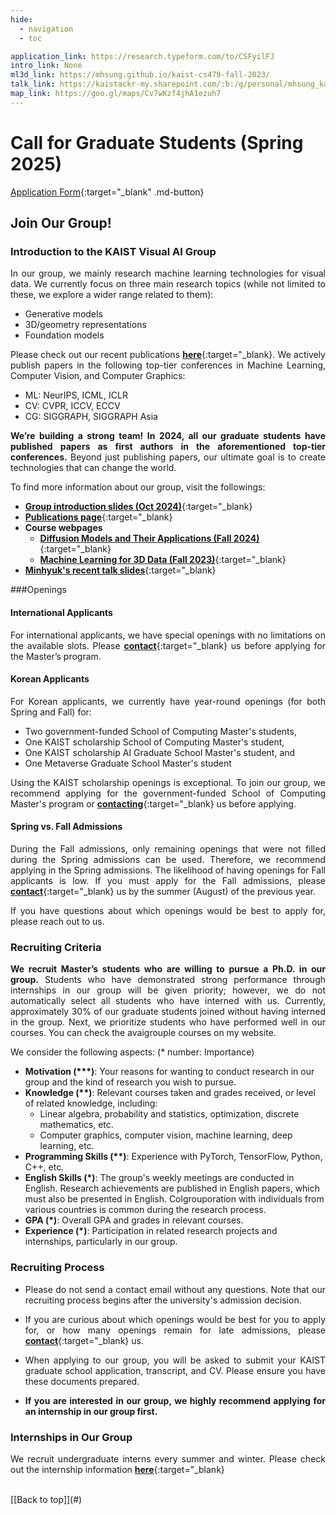 ```yaml
---
hide:
  - navigation
  - toc

application_link: https://research.typeform.com/to/CSFyilFJ
intro_link: None
ml3d_link: https://mhsung.github.io/kaist-cs479-fall-2023/
talk_link: https://kaistackr-my.sharepoint.com/:b:/g/personal/mhsung_kaist_ac_kr/EY5JBy6P7D1DlipHY7chcmwBOEFaUNdLvrou5MpQMgVv3w?e=SLcCde
map_link: https://goo.gl/maps/Cv7wKzf4jhA1ezuh7
---
```


<style>
p { text-align: justify; }

.md-typeset h3 {
    font-weight: bold;
    margin-top: 1em;
}

.md-typeset ul li {
    margin-top: 0em;
    margin-bottom: 0em;
}
</style>


# Call for Graduate Students (Spring 2025)

<!-- #### ==Application Deadline: October 19, 2024 (Saturday), 23:59 KST.== -->

[Application Form]({{page.meta.application_link}}){:target="_blank" .md-button}
<br />


## Join Our Group!

### Introduction to the KAIST Visual AI Group

In our group, we mainly research machine learning technologies for visual data. We currently focus on three main research topics (while not limited to these, we explore a wider range related to them):

- Generative models
- 3D/geometry representations
- Foundation models

Please check out our recent publications [**here**](../publications/){:target="_blank}. We actively publish papers in the following top-tier conferences in Machine Learning, Computer Vision, and Computer Graphics:

- ML: NeurIPS, ICML, ICLR
- CV: CVPR, ICCV, ECCV
- CG: SIGGRAPH, SIGGRAPH Asia

**We’re building a strong team! In 2024, all our graduate students have published papers as first authors in the aforementioned top-tier conferences.** Beyond just publishing papers, our ultimate goal is to create technologies that can change the world.


To find more information about our group, visit the followings:

- [**Group introduction slides (Oct 2024)**](https://onedrive.live.com/?redeem=aHR0cHM6Ly8xZHJ2Lm1zL2IvYy82MDU2MjAyM2I2NjQwMjgyL0VZSUNaTFlqSUZZZ2dHQS1oQUFBQUFBQmxqLS04RHFMN3RaN2NoNHViTzd2R0E%5FZT1oZHV5Vkc&cid=60562023B6640282&id=60562023B6640282%2133854&parId=60562023B6640282%212031&o=OneUp){:target="_blank}
- [**Publications page**](../publications/){:target="_blank}
- **Course webpages**
    - [**Diffusion Models and Their Applications (Fall 2024)**](https://mhsung.github.io/kaist-cs492d-fall-2024/){:target="_blank}
    - [**Machine Learning for 3D Data (Fall 2023)**](https://mhsung.github.io/kaist-cs479-fall-2023/){:target="_blank}
- [**Minhyuk's recent talk slides**](https://onedrive.live.com/?redeem=aHR0cHM6Ly8xZHJ2Lm1zL2IvYy82MDU2MjAyM2I2NjQwMjgyL0VZSUNaTFlqSUZZZ2dHQ3ZnQUFBQUFBQkF0R2FnNU1MMFZxTUJrb2wyN2JvV3c%5FZT1KN3pqSno&cid=60562023B6640282&id=60562023B6640282%2132943&parId=60562023B6640282%212031&o=OneUp){:target="_blank}


###Openings

#### International Applicants
For international applicants, we have special openings with no limitations on the available slots. Please [**contact**](../contact/){:target="_blank} us before applying for the Master’s program.

#### Korean Applicants
For Korean applicants, we currently have year-round openings (for both Spring and Fall) for:

- Two government-funded School of Computing Master's students,
- One KAIST scholarship School of Computing Master's student,
- One KAIST scholarship AI Graduate School  Master's student, and
- One Metaverse Graduate School Master's student

Using the KAIST scholarship openings is exceptional. To join our group, we recommend applying for the government-funded School of Computing Master's program or [**contacting**](../contact/){:target="_blank} us before applying.

#### Spring vs. Fall Admissions
During the Fall admissions, only remaining openings that were not filled during the Spring admissions can be used. Therefore, we recommend applying in the Spring admissions. The likelihood of having openings for Fall applicants is low. If you must apply for the Fall admissions, please [**contact**](../contact/){:target="_blank} us by the summer (August) of the previous year.

If you have questions about which openings would be best to apply for, please reach out to us.


### Recruiting Criteria

**We recruit Master’s students who are willing to pursue a Ph.D. in our group.** Students who have demonstrated strong performance through internships in our group will be given priority; however, we do not automatically select all students who have interned with us. Currently, approximately 30% of our graduate students joined without having interned in the group. Next, we prioritize students who have performed well in our courses. You can check the avaigrouple courses on my website.

We consider the following aspects: (* number: Importance)

- **Motivation (\*\*\*)**: Your reasons for wanting to conduct research in our group and the kind of research you wish to pursue.
- **Knowledge (\*\*)**: Relevant courses taken and grades received, or level of related knowledge, including:
    - Linear algebra, probability and statistics, optimization, discrete mathematics, etc.
    - Computer graphics, computer vision, machine learning, deep learning, etc.
- **Programming Skills (\*\*)**: Experience with PyTorch, TensorFlow, Python, C++, etc.
- **English Skills (\*)**: The group's weekly meetings are conducted in English. Research achievements are published in English papers, which must also be presented in English. Colgrouporation with individuals from various countries is common during the research process.
- **GPA (\*)**: Overall GPA and grades in relevant courses.
- **Experience (\*)**: Participation in related research projects and internships, particularly in our group.


### Recruiting Process

- Please do not send a contact email without any questions. Note that our recruiting process begins after the university's admission decision.

- If you are curious about which openings would be best for you to apply for, or how many openings remain for late admissions, please [**contact**](../contact/){:target="_blank} us.

- When applying to our group, you will be asked to submit your KAIST graduate school application, transcript, and CV. Please ensure you have these documents prepared.

- **If you are interested in our group, we highly recommend applying for an internship in our group first.**


### Internships in Our Group

We recruit undergraduate interns every summer and winter. Please check out the internship information [**here**](../internship/){:target="_blank}


<br />
[[Back to top]](#)

<br />

